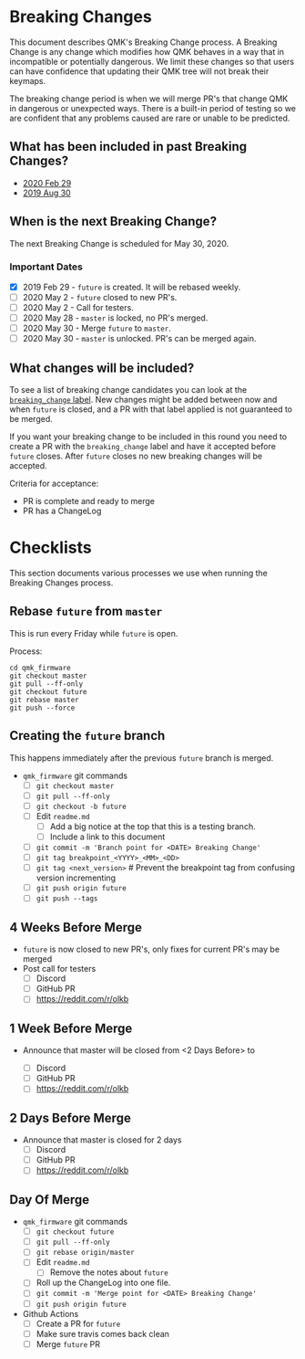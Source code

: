 # Breaking Changes

This document describes QMK's Breaking Change process. A Breaking Change is any change which modifies how QMK behaves in a way that in incompatible or potentially dangerous. We limit these changes so that users can have confidence that updating their QMK tree will not break their keymaps.

The breaking change period is when we will merge PR's that change QMK in dangerous or unexpected ways. There is a built-in period of testing so we are confident that any problems caused are rare or unable to be predicted.

## What has been included in past Breaking Changes?

* [2020 Feb 29](ChangeLog/20200229.md)
* [2019 Aug 30](ChangeLog/20190830.md)

## When is the next Breaking Change?

The next Breaking Change is scheduled for May 30, 2020.

### Important Dates

* [x] 2019 Feb 29 - `future` is created. It will be rebased weekly.
* [ ] 2020 May 2 - `future` closed to new PR's.
* [ ] 2020 May 2 - Call for testers.
* [ ] 2020 May 28 - `master` is locked, no PR's merged.
* [ ] 2020 May 30 - Merge `future` to `master`.
* [ ] 2020 May 30 - `master` is unlocked. PR's can be merged again.

## What changes will be included?

To see a list of breaking change candidates you can look at the [`breaking_change` label](https://github.com/qmk/qmk_firmware/pulls?q=is%3Aopen+label%3Abreaking_change+is%3Apr). New changes might be added between now and when `future` is closed, and a PR with that label applied is not guaranteed to be merged.

If you want your breaking change to be included in this round you need to create a PR with the `breaking_change` label and have it accepted before `future` closes. After `future` closes no new breaking changes will be accepted.

Criteria for acceptance:

* PR is complete and ready to merge
* PR has a ChangeLog

# Checklists

This section documents various processes we use when running the Breaking Changes process.

## Rebase `future` from `master`

This is run every Friday while `future` is open.

Process:

```
cd qmk_firmware
git checkout master
git pull --ff-only
git checkout future
git rebase master
git push --force
```

## Creating the `future` branch

This happens immediately after the previous `future` branch is merged.

* `qmk_firmware` git commands
    * [ ] `git checkout master`
    * [ ] `git pull --ff-only`
    * [ ] `git checkout -b future`
    * [ ] Edit `readme.md`
        * [ ] Add a big notice at the top that this is a testing branch.
        * [ ] Include a link to this document
    * [ ] `git commit -m 'Branch point for <DATE> Breaking Change'`
    * [ ] `git tag breakpoint_<YYYY>_<MM>_<DD>`
    * [ ] `git tag <next_version>` # Prevent the breakpoint tag from confusing version incrementing
    * [ ] `git push origin future`
    * [ ] `git push --tags`

## 4 Weeks Before Merge

* `future` is now closed to new PR's, only fixes for current PR's may be merged
* Post call for testers
    * [ ] Discord
    * [ ] GitHub PR
    * [ ] https://reddit.com/r/olkb

## 1 Week Before Merge

* Announce that master will be closed from <2 Days Before> to <Day of Merge>
    * [ ] Discord
    * [ ] GitHub PR
    * [ ] https://reddit.com/r/olkb

## 2 Days Before Merge

* Announce that master is closed for 2 days
    * [ ] Discord
    * [ ] GitHub PR
    * [ ] https://reddit.com/r/olkb

## Day Of Merge

* `qmk_firmware` git commands
    * [ ] `git checkout future`
    * [ ] `git pull --ff-only`
    * [ ] `git rebase origin/master`
    * [ ] Edit `readme.md`
        * [ ] Remove the notes about `future`
    * [ ] Roll up the ChangeLog into one file.
    * [ ] `git commit -m 'Merge point for <DATE> Breaking Change'`
    * [ ] `git push origin future`
* Github Actions
    * [ ] Create a PR for `future`
    * [ ] Make sure travis comes back clean
    * [ ] Merge `future` PR
